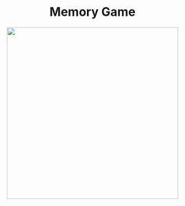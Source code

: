 <h1 align="center">Memory Game</h1>
<div align="center">
<img src="https://github.com/maresThere/memoryGame/blob/master/src/images/Kapture%202017-05-10%20at%2017.48.38.gif" height="400" width="400"/>
</div>
